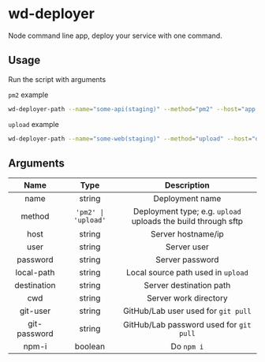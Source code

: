 # wd-deployer

Node command line app, deploy your service with one command.

## Usage

Run the script with arguments

`pm2` example

```bash
wd-deployer-path --name="some-api(staging)" --method="pm2" --host="app.domain.com" --user="user" --password='password' --cwd="/home/api/public_html/some-api" --git-user="john.cena@gmail.com" --git-password="password2" --npm-i
```

`upload` example

```bash
wd-deployer-path --name="some-web(staging)" --method="upload" --host="domain.com" --user="web" --password="password" --cwd="/home/web/public_html" --destination="dist" --local-path="/Users/john/Development/Wiredelta/some-web/dist"
```

## Arguments

|     Name     |        Type         |                          Description                          |
| :----------: | :-----------------: | :-----------------------------------------------------------: |
|     name     |       string        |                        Deployment name                        |
|    method    | `'pm2' \| 'upload'` | Deployment type; e.g. `upload` uploads the build through sftp |
|     host     |       string        |                      Server hostname/ip                       |
|     user     |       string        |                          Server user                          |
|   password   |       string        |                        Server password                        |
|  local-path  |       string        |              Local source path used in `upload`               |
| destination  |       string        |                    Server destination path                    |
|     cwd      |       string        |                     Server work directory                     |
|   git-user   |       string        |              GitHub/Lab user used for `git pull`              |
| git-password |       string        |            GitHub/Lab password used for `git pull`            |
|    npm-i     |       boolean       |                          Do `npm i`                           |
